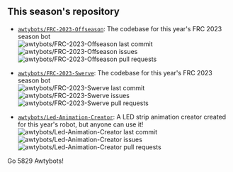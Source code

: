 ## This season's repository

* [`awtybots/FRC-2023-Offseason`](https://github.com/awtybots/FRC-2023-Offseason): The codebase for this year's FRC 2023 season bot\
![awtybots/FRC-2023-Offseason last commit](https://img.shields.io/github/last-commit/awtybots/FRC-2023-Offseason)
![awtybots/FRC-2023-Offseason issues](https://img.shields.io/github/issues-raw/awtybots/FRC-2023-Offseason)
![awtybots/FRC-2023-Offseason pull requests](https://img.shields.io/github/issues-pr-raw/awtybots/FRC-2023-Offseason)

* [`awtybots/FRC-2023-Swerve`](https://github.com/awtybots/FRC-2023-Swerve): The codebase for this year's FRC 2023 season bot\
![awtybots/FRC-2023-Swerve last commit](https://img.shields.io/github/last-commit/awtybots/FRC-2023-Swerve)
![awtybots/FRC-2023-Swerve issues](https://img.shields.io/github/issues-raw/awtybots/FRC-2023-Swerve)
![awtybots/FRC-2023-Swerve pull requests](https://img.shields.io/github/issues-pr-raw/awtybots/FRC-2023-Swerve)

* [`awtybots/Led-Animation-Creator`](https://github.com/awtybots/Led-Animation-Creator): A LED strip animation creator created for this year's robot, but anyone can use it!\
![awtybots/Led-Animation-Creator last commit](https://img.shields.io/github/last-commit/awtybots/Led-Animation-Creator)
![awtybots/Led-Animation-Creator issues](https://img.shields.io/github/issues-raw/awtybots/Led-Animation-Creator)
![awtybots/Led-Animation-Creator pull requests](https://img.shields.io/github/issues-pr-raw/awtybots/Led-Animation-Creator)

Go 5829 Awtybots!
